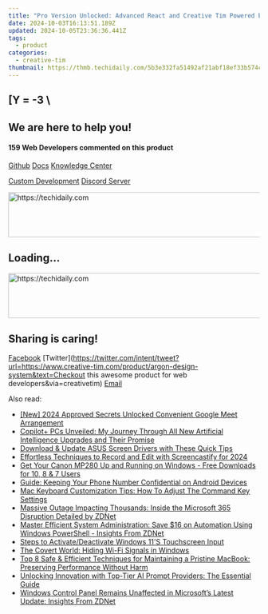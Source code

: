 ```yaml
---
title: "Pro Version Unlocked: Advanced React and Creative Tim Powered by Muse's Exclusive Ant Design Admin Suite"
date: 2024-10-03T16:13:51.189Z
updated: 2024-10-05T23:36:36.441Z
tags:
  - product
categories:
  - creative-tim
thumbnail: https://thmb.techidaily.com/5b3e332fa51492af21abf18ef33b574cc8cc906108c430d8c2e295ba6edd5cf6.jpg
---
```


## \[Y = -3 \

## We are here to help you!

#### 159 Web Developers commented on this product

[Github](https://github.com/creativetimofficial/argon-design-system) [Docs](https://tools.techidaily.com/creative-tim/products/) [Knowledge Center](https://tools.techidaily.com/creative-tim/products/) 

[Custom Development](https://tools.techidaily.com/creative-tim/products/) [Discord Server](https://discord.com/invite/FhCJCaHdQa) 

<!-- affiliate ads begin -->
<a href="https://appsumo.8odi.net/c/5597632/2087409/7443" target="_top" id="2087409">
  <img src="//a.impactradius-go.com/display-ad/7443-2087409" border="0" alt="https://techidaily.com" width="728" height="90"/>
</a>
<img height="0" width="0" src="https://appsumo.8odi.net/i/5597632/2087409/7443" style="position:absolute;visibility:hidden;" border="0" />
<!-- affiliate ads end -->

## Loading...

<!-- affiliate ads begin -->
<a href="https://ephamedtechinc.pxf.io/c/5597632/2137220/26400" target="_top" id="2137220">
  <img src="//a.impactradius-go.com/display-ad/26400-2137220" border="0" alt="https://techidaily.com" width="728" height="90"/>
</a>
<img height="0" width="0" src="https://ephamedtechinc.pxf.io/i/5597632/2137220/26400" style="position:absolute;visibility:hidden;" border="0" />
<!-- affiliate ads end -->

## Sharing is caring!

[Facebook](https://www.facebook.com/sharer/sharer.php?u=https://www.creative-tim.com/product/argon-design-system?src=sdkpreparse) [Twitter](https://twitter.com/intent/tweet?url=https://www.creative-tim.com/product/argon-design-system&text=Checkout this awesome product for web developers&via=creativetim) [Email](https://tools.techidaily.com/creative-tim/products/)

<ins class="adsbygoogle"
     style="display:block"
     data-ad-format="autorelaxed"
     data-ad-client="ca-pub-7571918770474297"
     data-ad-slot="1223367746"></ins>

<ins class="adsbygoogle"
     style="display:block"
     data-ad-client="ca-pub-7571918770474297"
     data-ad-slot="8358498916"
     data-ad-format="auto"
     data-full-width-responsive="true"></ins>

<span class="atpl-alsoreadstyle">Also read:</span>
<div><ul>
<li><a href="https://remote-screen-capture.techidaily.com/new-2024-approved-secrets-unlocked-convenient-google-meet-arrangement/"><u>[New] 2024 Approved Secrets Unlocked Convenient Google Meet Arrangement</u></a></li>
<li><a href="https://win-data.techidaily.com/copilotplus-pcs-unveiled-my-journey-through-all-new-artificial-intelligence-upgrades-and-their-promise/"><u>Copilot+ PCs Unveiled: My Journey Through All New Artificial Intelligence Upgrades and Their Promise</u></a></li>
<li><a href="https://driver-download.techidaily.com/download-and-update-asus-screen-drivers-with-these-quick-tips/"><u>Download & Update ASUS Screen Drivers with These Quick Tips</u></a></li>
<li><a href="https://screen-sharing-recording.techidaily.com/effortless-techniques-to-record-and-edit-with-screencastify-for-2024/"><u>Effortless Techniques to Record and Edit with Screencastify for 2024</u></a></li>
<li><a href="https://hardware-help.techidaily.com/get-your-canon-mp280-up-and-running-on-windows-free-downloads-for-10-8-and-7-users/"><u>Get Your Canon MP280 Up and Running on Windows - Free Downloads for 10, 8 & 7 Users</u></a></li>
<li><a href="https://technical-tips.techidaily.com/guide-keeping-your-phone-number-confidential-on-android-devices/"><u>Guide: Keeping Your Phone Number Confidential on Android Devices</u></a></li>
<li><a href="https://win-data.techidaily.com/mac-keyboard-customization-tips-how-to-adjust-the-command-key-settings/"><u>Mac Keyboard Customization Tips: How To Adjust The Command Key Settings</u></a></li>
<li><a href="https://win-data.techidaily.com/massive-outage-impacting-thousands-inside-the-microsoft-365-disruption-detailed-by-zdnet/"><u>Massive Outage Impacting Thousands: Inside the Microsoft 365 Disruption Detailed by ZDNet</u></a></li>
<li><a href="https://win-data.techidaily.com/master-efficient-system-administration-save-16-on-automation-using-windows-powershell-insights-from-zdnet/"><u>Master Efficient System Administration: Save $16 on Automation Using Windows PowerShell - Insights From ZDNet</u></a></li>
<li><a href="https://tech-recovery.techidaily.com/steps-to-activatedeactivate-windows-11s-touchscreen-input/"><u>Steps to Activate/Deactivate Windows 11'S Touchscreen Input</u></a></li>
<li><a href="https://win11-tips.techidaily.com/the-covert-world-hiding-wi-fi-signals-in-windows/"><u>The Covert World: Hiding Wi-Fi Signals in Windows</u></a></li>
<li><a href="https://vp-tips.techidaily.com/top-8-safe-and-efficient-techniques-for-maintaining-a-pristine-macbook-preserving-performance-without-harm/"><u>Top 8 Safe & Efficient Techniques for Maintaining a Pristine MacBook: Preserving Performance Without Harm</u></a></li>
<li><a href="https://tech-haven.techidaily.com/unlocking-innovation-with-top-tier-ai-prompt-providers-the-essential-guide/"><u>Unlocking Innovation with Top-Tier AI Prompt Providers: The Essential Guide</u></a></li>
<li><a href="https://win-data.techidaily.com/windows-control-panel-remains-unaffected-in-microsofts-latest-update-insights-from-zdnet/"><u>Windows Control Panel Remains Unaffected in Microsoft’s Latest Update: Insights From ZDNet</u></a></li>
</ul></div>

